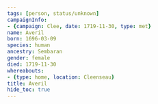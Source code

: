 ```yaml
---
tags: [person, status/unknown]
campaignInfo:
- {campaign: Clee, date: 1719-11-30, type: met}
name: Averil
born: 1696-03-09
species: human
ancestry: Sembaran
gender: female
died: 1719-11-30
whereabouts:
- {type: home, location: Cleenseau}
title: Averil
hide_toc: true
---
```




